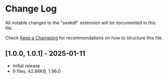 # Change Log

All notable changes to the "seekdf" extension will be documented in this file.

Check [Keep a Changelog](http://keepachangelog.com/) for recommendations on how to structure this file.

## [1.0.0, 1.0.1] - 2025-01-11
- Initial release
- 9 files, 42.86KB, 1.96.0
